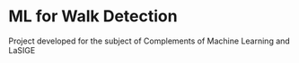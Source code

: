 # ML for Walk Detection

Project developed for the subject of Complements of Machine Learning and LaSIGE